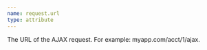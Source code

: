 ```yaml
---
name: request.url
type: attribute
---
```


The URL of the AJAX request. For example: myapp.com/acct/1/ajax.